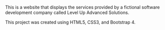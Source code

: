 This is a website that displays the services provided by a fictional software development company called Level Up Advanced Solutions.

This project was created using HTML5, CSS3, and Bootstrap 4.